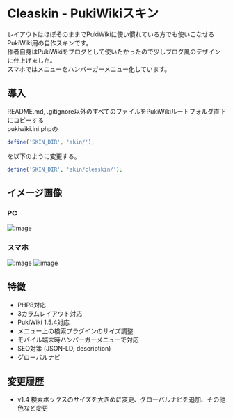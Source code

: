 # Cleaskin - PukiWikiスキン
レイアウトはほぼそのままでPukiWikiに使い慣れている方でも使いこなせるPukiWiki用の自作スキンです。<br />
作者自身はPukiWikiをブログとして使いたかったので少しブログ風のデザインに仕上げました。<br />
スマホではメニューをハンバーガーメニュー化しています。

## 導入
README.md, .gitignore以外のすべてのファイルをPukiWikiルートフォルダ直下にコピーする<br />
pukiwiki.ini.phpの
```php
define('SKIN_DIR', 'skin/');
```
を以下のように変更する。
```php
define('SKIN_DIR', 'skin/cleaskin/');
```

## イメージ画像
### PC
![image](https://github.com/PTOM76/pukiwiki-cleaskin/assets/58260965/eb417d2c-865d-49be-8b4a-3b8a0bc23363)

### スマホ
![image](https://github.com/PTOM76/pukiwiki-cleaskin/assets/58260965/895467b6-99c9-430c-814a-a2fa40a95d6f)
![image](https://github.com/PTOM76/pukiwiki-cleaskin/assets/58260965/0403f6cb-ecc0-4768-b81a-dd8411e0547b)

## 特徴
- PHP8対応
- 3カラムレイアウト対応
- PukiWiki 1.5.4対応
- メニュー上の検索プラグインのサイズ調整
- モバイル端末時ハンバーガーメニューで対応
- SEO対策 (JSON-LD, description)
- グローバルナビ

## 変更履歴
- v1.4 検索ボックスのサイズを大きめに変更、グローバルナビを追加、その他色など変更
